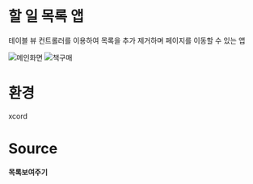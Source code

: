 # 할 일 목록 앱
테이블 뷰 컨트롤러를 이용하여 목록을 추가 제거하며 페이지를 이동할 수 있는 앱

![메인화면](https://user-images.githubusercontent.com/105588287/173219765-707be28d-8e91-49c4-9752-bcd6b8d44dc7.png) ![책구매](https://user-images.githubusercontent.com/105588287/173219767-9f549995-7d3c-4e67-a6e4-92e58bd51ec1.png)

# 환경
xcord
# Source
**목록보여주기**
